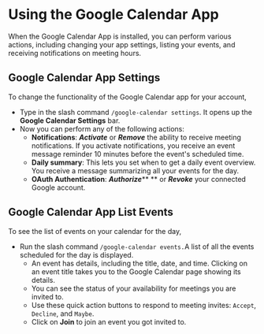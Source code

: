 # Using the Google Calendar App

When the Google Calendar App is installed, you can perform various actions, including changing your app settings, listing your events, and receiving notifications on meeting hours.

## Google Calendar App Settings

To change the functionality of the Google Calendar app for your account,&#x20;

* Type in the slash command `/google-calendar settings`. It opens up the **Google Calendar Settings** bar.
* Now you can perform any of the following actions:
  * **Notifications**: _**Activate**_ or _**Remove**_ the ability to receive meeting notifications. If you activate notifications, you receive an event message reminder 10 minutes before the event's scheduled time.
  * **Daily summary**: This lets you set when to get a daily event overview. You receive a message summarizing all your events for the day.
  * **OAuth Authentication**: _**Authorize**_** ** or _**Revoke**_ your connected Google account.

## Google Calendar App List Events

To see the list of events on your calendar for the day,

* Run the slash command `/google-calendar events.`A list of all the events scheduled for the day is displayed.
  * An event has details, including the title, date, and time. Clicking on an event title takes you to the Google Calendar page showing its details.
  * You can see the status of your availability for meetings you are invited to.
  * Use these quick action buttons to respond to meeting invites:  `Accept`, `Decline`, and  `Maybe`.
  * Click on **Join** to join an event you got invited to.
